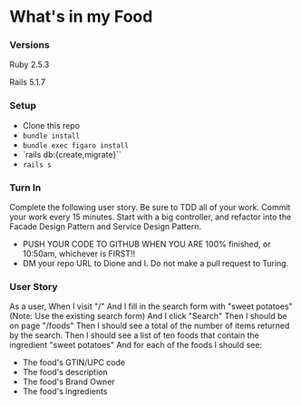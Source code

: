 # What's in my Food

### Versions

Ruby 2.5.3

Rails 5.1.7

### Setup

- Clone this repo
- `bundle install`
- `bundle exec figaro install`
- `rails db:{create,migrate}``
- `rails s`


### Turn In
Complete the following user story. Be sure to TDD all of your work. Commit your work every 15 minutes. Start with a big controller, and refactor into the Facade Design Pattern and Service Design Pattern.
- PUSH YOUR CODE TO GITHUB WHEN YOU ARE 100% finished, or 10:50am, whichever is FIRST!!
- DM your repo URL to Dione and I. Do not make a pull request to Turing.

### User Story
As a user,
When I visit "/"
And I fill in the search form with "sweet potatoes"
(Note: Use the existing search form)
And I click "Search"
Then I should be on page "/foods"
Then I should see a total of the number of items returned by the search.
Then I should see a list of ten foods that contain the ingredient "sweet potatoes"
And for each of the foods I should see:
- The food's GTIN/UPC code
- The food's description
- The food's Brand Owner
- The food's ingredients
